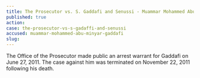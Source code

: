 ```yaml
---
title: The Prosecutor vs. S. Gaddafi and Senussi - Muammar Mohammed Abu Minyar Gaddafi
published: true
action:
case: the-prosecutor-vs-s-gadaffi-and-senussi
accused: muammar-mohammed-abu-minyar-gaddafi
slug:
---
```



The Office of the Prosecutor made public an arrest warrant for Gaddafi on June 27, 2011. The case against him was terminated on November 22, 2011 following his death.
